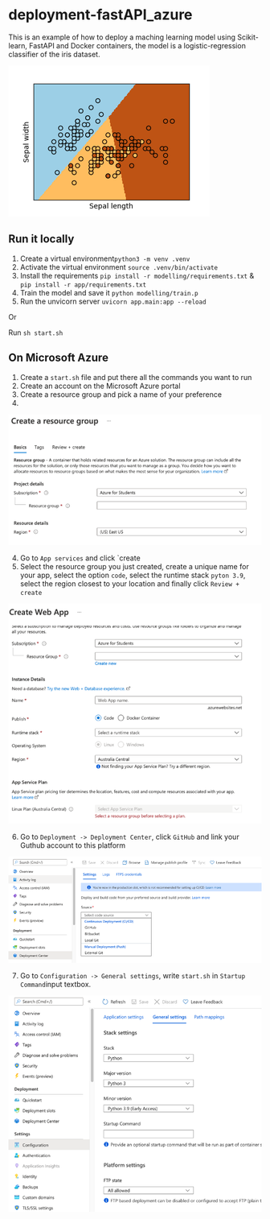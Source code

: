 # deployment-fastAPI_azure

This is an example of how to deploy a maching learning model using Scikit-learn, FastAPI and Docker containers, the model is a logistic-regression classifier of the iris dataset.

![image](images/img.png)

## Run it locally

1. Create a virtual environment`python3 -m venv .venv`
2. Activate the virtual environment `source .venv/bin/activate`
3. Install the requirements `pip install -r modelling/requirements.txt` & `pip install -r app/requirements.txt`
4. Train the model and save it `python modelling/train.p`
5. Run the unvicorn server `uvicorn app.main:app --reload`

Or

Run `sh start.sh`

## On Microsoft Azure

1. Create a `start.sh` file and put there all the commands you want to run
2. Create an account on the Microsoft Azure portal
3. Create a resource group and pick a name of your preference
4. 
![image](images/img_1.png)

4. Go to `App services` and click `create
5. Select the resource group you just created, create a unique name for your app, select the option `code`, select the runtime stack `pyton 3.9`, select the region closest to your location and finally click `Review + create`

![image](images/img_2.png)

6. Go to `Deployment -> Deployment Center`, click `GitHub` and link your Guthub account to this platform

![img.png](images/img_3.png)

7. Go to `Configuration -> General settings`, write `start.sh` in `Startup Command`input textbox.

![img.png](images/img_4.png)
